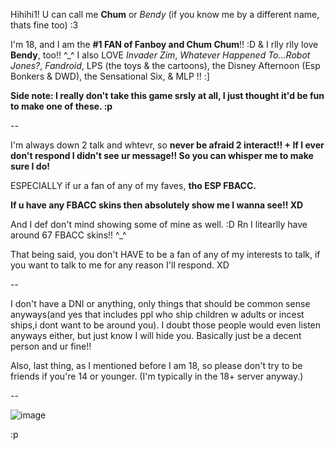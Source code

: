 Hihihi1! 
U can call me **Chum** or *Bendy* (if you know me by a different name, thats fine too) :3

I'm 18, and I am the **#1 FAN of Fanboy and Chum Chum**!! :D 
& I rlly rlly love **Bendy**, too!! ^_^ I also LOVE *Invader Zim*, *Whatever Happened To...Robot Jones?*, *Fandroid*, LPS (the toys & the cartoons), the Disney Afternoon (Esp Bonkers & DWD), the Sensational Six, & MLP !! :]

**Side note: I really don't take this game srsly at all, I just thought it'd be fun to make one of these. :p** 

--

I'm always down 2 talk and whtevr, so **never be afraid 2 interact!! + If I ever don't respond I didn't see ur message!! So you can whisper me to make sure I do!**

ESPECIALLY if ur a fan of any of my faves, **tho ESP FBACC.** 

**If u have any FBACC skins then absolutely show me I wanna see!! XD** 

And I def don't mind showing some of mine as well. :D Rn I litearlly have around 67 FBACC skins!! ^_^

That being said, you don't HAVE to be a fan of any of my interests to talk, if you want to talk to me for any reason I'll respond. XD

--

I don't have a DNI or anything, only things that should be common sense anyways(and yes that includes ppl who ship children w adults or incest ships,i dont want to be around you). I doubt those people would even listen anyways either, but just know I will hide you. Basically just be a decent person and ur fine!! 


Also, last thing, as I mentioned before I am 18, so please don't try to be friends if you're 14 or younger. (I'm typically in the 18+ server anyway.)

--


![image](https://i.pinimg.com/736x/4d/f9/ee/4df9eed2910fea4ae6446cbc7aa75726.jpg)

 :p
